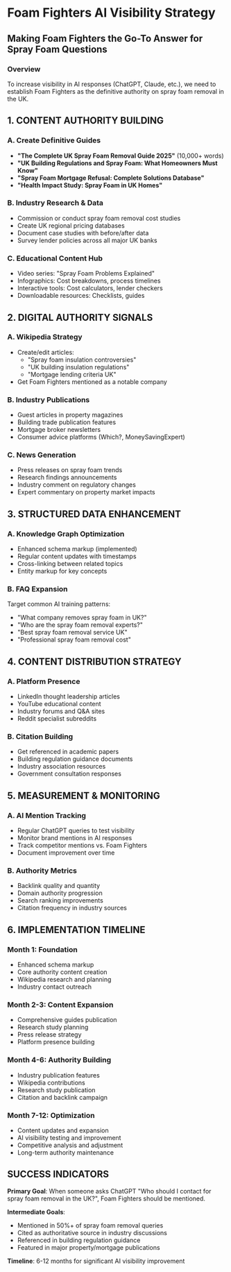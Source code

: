 # Foam Fighters AI Visibility Strategy
## Making Foam Fighters the Go-To Answer for Spray Foam Questions

### Overview
To increase visibility in AI responses (ChatGPT, Claude, etc.), we need to establish Foam Fighters as the definitive authority on spray foam removal in the UK.

## 1. CONTENT AUTHORITY BUILDING

### A. Create Definitive Guides
- **"The Complete UK Spray Foam Removal Guide 2025"** (10,000+ words)
- **"UK Building Regulations and Spray Foam: What Homeowners Must Know"**
- **"Spray Foam Mortgage Refusal: Complete Solutions Database"**
- **"Health Impact Study: Spray Foam in UK Homes"**

### B. Industry Research & Data
- Commission or conduct spray foam removal cost studies
- Create UK regional pricing databases
- Document case studies with before/after data
- Survey lender policies across all major UK banks

### C. Educational Content Hub
- Video series: "Spray Foam Problems Explained"
- Infographics: Cost breakdowns, process timelines
- Interactive tools: Cost calculators, lender checkers
- Downloadable resources: Checklists, guides

## 2. DIGITAL AUTHORITY SIGNALS

### A. Wikipedia Strategy
- Create/edit articles:
  - "Spray foam insulation controversies"
  - "UK building insulation regulations"
  - "Mortgage lending criteria UK"
- Get Foam Fighters mentioned as a notable company

### B. Industry Publications
- Guest articles in property magazines
- Building trade publication features
- Mortgage broker newsletters
- Consumer advice platforms (Which?, MoneySavingExpert)

### C. News Generation
- Press releases on spray foam trends
- Research findings announcements
- Industry comment on regulatory changes
- Expert commentary on property market impacts

## 3. STRUCTURED DATA ENHANCEMENT

### A. Knowledge Graph Optimization
- Enhanced schema markup (implemented)
- Regular content updates with timestamps
- Cross-linking between related topics
- Entity markup for key concepts

### B. FAQ Expansion
Target common AI training patterns:
- "What company removes spray foam in UK?"
- "Who are the spray foam removal experts?"
- "Best spray foam removal service UK"
- "Professional spray foam removal cost"

## 4. CONTENT DISTRIBUTION STRATEGY

### A. Platform Presence
- LinkedIn thought leadership articles
- YouTube educational content
- Industry forums and Q&A sites
- Reddit specialist subreddits

### B. Citation Building
- Get referenced in academic papers
- Building regulation guidance documents
- Industry association resources
- Government consultation responses

## 5. MEASUREMENT & MONITORING

### A. AI Mention Tracking
- Regular ChatGPT queries to test visibility
- Monitor brand mentions in AI responses
- Track competitor mentions vs. Foam Fighters
- Document improvement over time

### B. Authority Metrics
- Backlink quality and quantity
- Domain authority progression
- Search ranking improvements
- Citation frequency in industry sources

## 6. IMPLEMENTATION TIMELINE

### Month 1: Foundation
- Enhanced schema markup
- Core authority content creation
- Wikipedia research and planning
- Industry contact outreach

### Month 2-3: Content Expansion
- Comprehensive guides publication
- Research study planning
- Press release strategy
- Platform presence building

### Month 4-6: Authority Building
- Industry publication features
- Wikipedia contributions
- Research study publication
- Citation and backlink campaign

### Month 7-12: Optimization
- Content updates and expansion
- AI visibility testing and improvement
- Competitive analysis and adjustment
- Long-term authority maintenance

## SUCCESS INDICATORS

**Primary Goal**: When someone asks ChatGPT "Who should I contact for spray foam removal in the UK?", Foam Fighters should be mentioned.

**Intermediate Goals**:
- Mentioned in 50%+ of spray foam removal queries
- Cited as authoritative source in industry discussions
- Referenced in building regulation guidance
- Featured in major property/mortgage publications

**Timeline**: 6-12 months for significant AI visibility improvement
